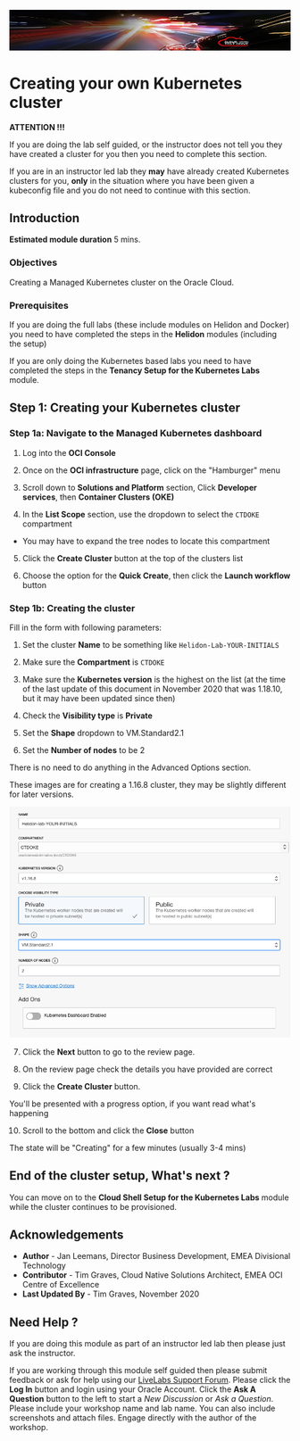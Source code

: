 ![](../../../common/images/customer.logo2.png)

# Creating your own Kubernetes cluster

**ATTENTION !!!** 

If you are doing the lab self guided, or the instructor does not tell you they have created a cluster for you then you need to complete this section.

If you are in an instructor led lab they **may** have already created Kubernetes clusters for you, **only** in the situation where you have been given a kubeconfig file and you do not need to continue with this section.



## Introduction

**Estimated module duration** 5 mins.

### Objectives

Creating a Managed Kubernetes cluster on the Oracle Cloud.  

### Prerequisites

If you are doing the full labs (these include modules on Helidon and Docker) you need to have completed the steps in the **Helidon** modules (including the setup)

If you are only doing the Kubernetes based labs you need to have completed the steps in the **Tenancy Setup for the Kubernetes Labs** module.

## Step 1: Creating your Kubernetes cluster

### Step 1a: Navigate to the Managed Kubernetes dashboard

  1. Log into the **OCI Console** 

  2. Once on the **OCI infrastructure** page, click on the "Hamburger" menu  
  
  3. Scroll down to **Solutions and Platform** section, Click **Developer services**, then **Container Clusters (OKE)**

  4. In the **List Scope** section, use the dropdown to select the `CTDOKE` compartment
  
  - You may have to expand the tree nodes to locate this compartment

  5. Click the **Create Cluster** button at the top of the clusters list

  6. Choose the option for the **Quick Create**, then click the **Launch workflow** button



### Step 1b: Creating the cluster

Fill in the form with following parameters:

  1. Set the cluster **Name** to be something like `Helidon-Lab-YOUR-INITIALS`
  
  2.  Make sure the **Compartment** is `CTDOKE`
  
  3.  Make sure the **Kubernetes version** is the highest on the list (at the time of the last update of this document in November 2020 that was 1.18.10, but it may have been updated since then)
  
  4. Check the **Visibility type** is **Private**
  
  5. Set the **Shape** dropdown to VM.Standard2.1
  
  6. Set the **Number of nodes** to be 2

There is no need to do anything in the Advanced Options section.

These images are for creating a 1.16.8 cluster, they may be slightly different for later versions.
 
  ![](images/create-k8s-cluster.png)

  7. Click the **Next** button to go to the review page.

  8. On the review page check the details you have provided are correct

  9. Click the **Create Cluster** button.

You'll be presented with a progress option, if you want read what's happening

  10. Scroll to the bottom and click the **Close** button

The state will be "Creating" for a few minutes (usually 3-4 mins)

## End of the cluster setup, What's next ?

You can move on to the **Cloud Shell Setup for the Kubernetes Labs** module while the cluster continues to be provisioned.

## Acknowledgements

* **Author** - Jan Leemans, Director Business Development, EMEA Divisional Technology
* **Contributor** - Tim Graves, Cloud Native Solutions Architect, EMEA OCI Centre of Excellence
* **Last Updated By** - Tim Graves, November 2020

## Need Help ?

If you are doing this module as part of an instructor led lab then please just ask the instructor.

If you are working through this module self guided then please submit feedback or ask for help using our [LiveLabs Support Forum](https://community.oracle.com/tech/developers/categories/OCI%20Native%20Development). Please click the **Log In** button and login using your Oracle Account. Click the **Ask A Question** button to the left to start a *New Discussion* or *Ask a Question*.  Please include your workshop name and lab name.  You can also include screenshots and attach files.  Engage directly with the author of the workshop.
